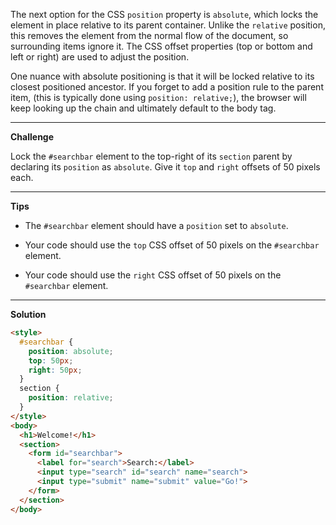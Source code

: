 The next option for the CSS `position` property is `absolute`, which locks the element in place relative to its parent container. Unlike the `relative` position, this removes the element from the normal flow of the document, so surrounding items ignore it. The CSS offset properties (top or bottom and left or right) are used to adjust the position.

One nuance with absolute positioning is that it will be locked relative to its closest positioned ancestor. If you forget to add a position rule to the parent item, (this is typically done using `position: relative;`), the browser will keep looking up the chain and ultimately default to the body tag.

---
**Challenge**

Lock the `#searchbar` element to the top-right of its `section` parent by declaring its `position` as `absolute`. Give it `top` and `right` offsets of 50 pixels each.

---
**Tips**

- The `#searchbar` element should have a `position` set to `absolute`.

- Your code should use the `top` CSS offset of 50 pixels on the `#searchbar` element.

- Your code should use the `right` CSS offset of 50 pixels on the `#searchbar` element.

---
**Solution**

```html
<style>
  #searchbar {
    position: absolute;
    top: 50px;
    right: 50px;
  }
  section {
    position: relative;
  }
</style>
<body>
  <h1>Welcome!</h1>
  <section>
    <form id="searchbar">
      <label for="search">Search:</label>
      <input type="search" id="search" name="search">
      <input type="submit" name="submit" value="Go!">
    </form>
  </section>
</body>
```